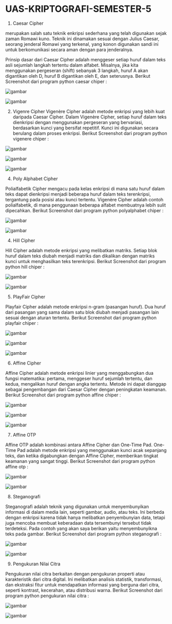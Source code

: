 # UAS-KRIPTOGRAFI-SEMESTER-5

1. Caesar Cipher

merupakan salah satu teknik enkripsi sederhana yang telah digunakan sejak zaman Romawi kuno. Teknik ini dinamakan sesuai dengan Julius Caesar, seorang jenderal Romawi yang terkenal, yang konon digunakan sandi ini untuk berkomunikasi secara aman dengan para jenderalnya.

Prinsip dasar dari Caesar Cipher adalah menggeser setiap huruf dalam teks asli sejumlah langkah tertentu dalam alfabet. Misalnya, jika kita menggunakan pergeseran (shift) sebanyak 3 langkah, huruf A akan digantikan oleh D, huruf B digantikan oleh E, dan seterusnya.
Berikut Screenshot dari program python caesar chiper :

![gambar](Screenshot_gambar/program_caesar_cipher.png)

![gambar](Screenshot_gambar/output_caesar_cipher.png)

2. Vigenre Cipher
Vigenère Cipher adalah metode enkripsi yang lebih kuat daripada Caesar Cipher. Dalam Vigenère Cipher, setiap huruf dalam teks dienkripsi dengan menggunakan pergeseran yang bervariasi, berdasarkan kunci yang bersifat repetitif. Kunci ini digunakan secara berulang dalam proses enkripsi.
Berikut Screenshot dari program python vigenere chiper :

![gambar](Screenshot_gambar/program_vigenere_cipher1.png)

![gambar](Screenshot_gambar/program_vigenere_cipher2.png)


![gambar](Screenshot_gambar/output_vigenere_cipher.png)

4. Poly Alphabet Cipher

Polialfabetik Cipher mengacu pada kelas enkripsi di mana satu huruf dalam teks dapat dienkripsi menjadi beberapa huruf dalam teks terenkripsi, tergantung pada posisi atau kunci tertentu. Vigenère Cipher adalah contoh polialfabetik, di mana penggunaan beberapa alfabet membuatnya lebih sulit dipecahkan.
Berikut Screenshot dari program python polyalphabet chiper :

![gambar](Screenshot_gambar/program_polyalphabet_cipher.png)


![gambar](Screenshot_gambar/output_polyalphabet_cipher.png)

4. Hill Cipher

Hill Cipher adalah metode enkripsi yang melibatkan matriks. Setiap blok huruf dalam teks diubah menjadi matriks dan dikalikan dengan matriks kunci untuk menghasilkan teks terenkripsi.
Berikut Screenshot dari program python hill chiper :

![gambar](Screenshot_gambar/program_hill_cipher.png)


![gambar](Screenshot_gambar/output_hill_cipher.png)

5. PlayFair Cipher

Playfair Cipher adalah metode enkripsi n-gram (pasangan huruf). Dua huruf dari pasangan yang sama dalam satu blok diubah menjadi pasangan lain sesuai dengan aturan tertentu. 
Berikut Screenshot dari program python playfair chiper :

![gambar](Screenshot_gambar/program_playfair_cipher1.png)

![gambar](Screenshot_gambar/program_playfair_cipher2.png)


![gambar](Screenshot_gambar/output_playfair_cipher.png)

6. Affine Cipher

Affine Cipher adalah metode enkripsi linier yang menggabungkan dua fungsi matematika: pertama, menggeser huruf sejumlah tertentu, dan kedua, mengalikan huruf dengan angka tertentu. Metode ini dapat dianggap sebagai pengembangan dari Caesar Cipher dengan peningkatan keamanan.
Berikut Screenshot dari program python affine chiper :

![gambar](Screenshot_gambar/program_affine_cipher1.png)


![gambar](Screenshot_gambar/program_caesar_cipher2.png)


![gambar](Screenshot_gambar/output_affine_cipher.png)


7. Affine OTP

Affine OTP adalah kombinasi antara Affine Cipher dan One-Time Pad. One-Time Pad adalah metode enkripsi yang menggunakan kunci acak sepanjang teks, dan ketika digabungkan dengan Affine Cipher, memberikan tingkat keamanan yang sangat tinggi.
Berikut Screenshot dari program python affine otp :

![gambar](Screenshot_gambar/program_affine_otp.png)


![gambar](Screenshot_gambar/output_affine_otp.png)


8. Steganografi

Steganografi adalah teknik yang digunakan untuk menyembunyikan informasi di dalam media lain, seperti gambar, audio, atau teks. Ini berbeda dengan enkripsi karena tidak hanya melibatkan penyembunyian data, tetapi juga mencoba membuat keberadaan data tersembunyi tersebut tidak terdeteksi. Pada contoh yang akan saya berikan yaitu menyembunyikna teks pada gambar.
Berikut Screenshot dari program python steganografi :

![gambar](Screenshot_gambar/program_steganografi.png)


![gambar](Screenshot_gambar/file_steganografi.png)


9. Pengukuran Nilai Citra

Pengukuran nilai citra berkaitan dengan pengukuran properti atau karakteristik dari citra digital. Ini melibatkan analisis statistik, transformasi, dan ekstraksi fitur untuk mendapatkan informasi yang berguna dari citra, seperti kontrast, kecerahan, atau distribusi warna.
Berikut Screenshot dari program python pengukuran nilai citra :

![gambar](Screenshot_gambar/program_pengukuran_nilai_citra.png)

![gambar](Screenshot_gambar/output_pengukuran_nilai_citra.png)
